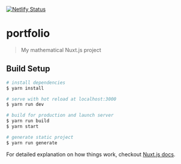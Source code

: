 [![Netlify Status](https://api.netlify.com/api/v1/badges/73b70a3d-636d-499b-973d-6ab0e0808b7a/deploy-status)](https://app.netlify.com/sites/noliaki/deploys)

# portfolio

> My mathematical Nuxt.js project

## Build Setup

``` bash
# install dependencies
$ yarn install

# serve with hot reload at localhost:3000
$ yarn run dev

# build for production and launch server
$ yarn run build
$ yarn start

# generate static project
$ yarn run generate
```

For detailed explanation on how things work, checkout [Nuxt.js docs](https://nuxtjs.org).
